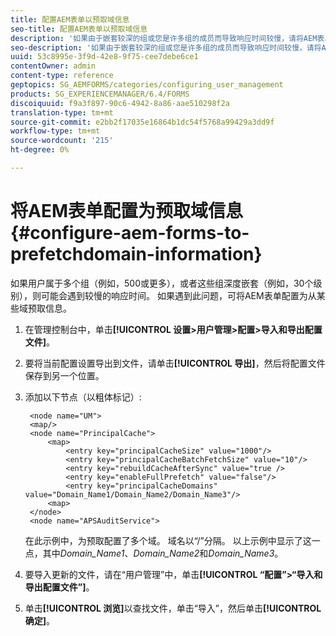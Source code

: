 ```yaml
---
title: 配置AEM表单以预取域信息
seo-title: 配置AEM表单以预取域信息
description: '如果由于嵌套较深的组或您是许多组的成员而导致响应时间较慢，请将AEM表单配置为预回迁域信息。 '
seo-description: '如果由于嵌套较深的组或您是许多组的成员而导致响应时间较慢，请将AEM表单配置为预回迁域信息。 '
uuid: 53c8995e-3f9d-42e8-9f75-cee7debe6ce1
contentOwner: admin
content-type: reference
geptopics: SG_AEMFORMS/categories/configuring_user_management
products: SG_EXPERIENCEMANAGER/6.4/FORMS
discoiquuid: f9a3f897-90c6-4942-8a86-aae510298f2a
translation-type: tm+mt
source-git-commit: e2bb2f17035e16864b1dc54f5768a99429a3dd9f
workflow-type: tm+mt
source-wordcount: '215'
ht-degree: 0%

---
```



# 将AEM表单配置为预取域信息{#configure-aem-forms-to-prefetchdomain-information}

如果用户属于多个组（例如，500或更多），或者这些组深度嵌套（例如，30个级别），则可能会遇到较慢的响应时间。 如果遇到此问题，可将AEM表单配置为从某些域预取信息。

1. 在管理控制台中，单击&#x200B;**[!UICONTROL 设置>用户管理>配置>导入和导出配置文件]**。
1. 要将当前配置设置导出到文件，请单击&#x200B;**[!UICONTROL 导出]**，然后将配置文件保存到另一个位置。
1. 添加以下节点（以粗体标记）:

   ```as3
    <node name="UM"> 
    <map/>  
    <node name="PrincipalCache"> 
        <map> 
            <entry key="principalCacheSize" value="1000"/> 
            <entry key="principalCacheBatchFetchSize" value="10"/> 
            <entry key="rebuildCacheAfterSync" value="true /> 
            <entry key="enableFullPrefetch" value="false"/> 
            <entry key="principalCacheDomains" value="Domain_Name1/Domain_Name2/Domain_Name3"/> 
        <map> 
    </node> 
    <node name="APSAuditService">
   ```

   在此示例中，为预取配置了多个域。 域名以“/”分隔。 以上示例中显示了这一点，其中&#x200B;*Domain_Name1*、*Domain_Name2*&#x200B;和&#x200B;*Domain_Name3*。

1. 要导入更新的文件，请在“用户管理”中，单击&#x200B;**[!UICONTROL “配置”>“导入和导出配置文件”]**。
1. 单击&#x200B;**[!UICONTROL 浏览]**&#x200B;以查找文件，单击“导入”，然后单击&#x200B;**[!UICONTROL 确定]**。

